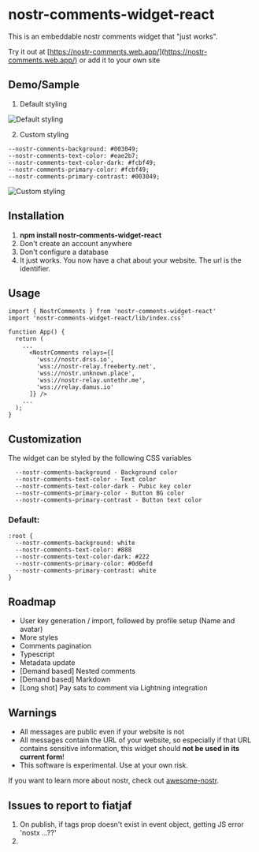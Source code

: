 # nostr-comments-widget-react

This is an embeddable nostr comments widget that "just works".

Try it out at [https://nostr-comments.web.app/](https://nostr-comments.web.app/) or add it to your own site

## Demo/Sample
1. Default styling

![Default styling](demo/nostr-sample-screen-01.png)

2. Custom styling
```
--nostr-comments-background: #003049;
--nostr-comments-text-color: #eae2b7;
--nostr-comments-text-color-dark: #fcbf49;
--nostr-comments-primary-color: #fcbf49;
--nostr-comments-primary-contrast: #003049;
```
![Custom styling](demo/nostr-sample-screen-02.png)

## Installation

1. **npm install nostr-comments-widget-react**
2. Don't create an account anywhere
3. Don't configure a database
4. It just works. You now have a chat about your website. The url is the identifier.

## Usage
```
import { NostrComments } from 'nostr-comments-widget-react'
import 'nostr-comments-widget-react/lib/index.css'

function App() {
  return (
    ...
      <NostrComments relays={[
        'wss://nostr.drss.io',
        'wss://nostr-relay.freeberty.net',
        'wss://nostr.unknown.place',
        'wss://nostr-relay.untethr.me',
        'wss://relay.damus.io'
      ]} />
    ...
  );
}
```

## Customization
The widget can be styled by the following CSS variables
```
  --nostr-comments-background - Background color
  --nostr-comments-text-color - Text color
  --nostr-comments-text-color-dark - Pubic key color
  --nostr-comments-primary-color - Button BG color
  --nostr-comments-primary-contrast - Button text color
```

### Default:
```
:root {
  --nostr-comments-background: white
  --nostr-comments-text-color: #888
  --nostr-comments-text-color-dark: #222
  --nostr-comments-primary-color: #0d6efd
  --nostr-comments-primary-contrast: white
}
```
  
## Roadmap
 - User key generation / import, followed by profile setup (Name and avatar)
 - More styles
 - Comments pagination
 - Typescript
 - Metadata update
 - [Demand based] Nested comments
 - [Demand based] Markdown
 - [Long shot] Pay sats to comment via Lightning integration

## Warnings
* All messages are public even if your website is not
* All messages contain the URL of your website, so especially if that URL contains sensitive information, this widget should **not be used in its current form**!
* This software is experimental. Use at your own risk.

If you want to learn more about nostr, check out [awesome-nostr](https://github.com/aljazceru/awesome-nostr).


## Issues to report to fiatjaf
1. On publish, if tags prop doesn't exist in event object, getting JS error 'nostx ...??'
2. 
